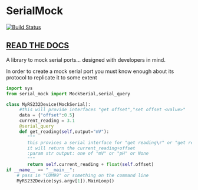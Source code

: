SerialMock
==========

[![Build Status](https://travis-ci.org/joranbeasley/SerialMock.svg?branch=master)](https://travis-ci.org/joranbeasley/SerialMock)

[READ THE DOCS](http://serialmock.rtfd.org)
--------------------------------------------

A library to mock serial ports... designed with developers in mind.

In order to create a mock serial port you must know enough about its protocol to replicate it to some extent

```python
import sys
from serial_mock import MockSerial,serial_query

class MyRS232Device(MockSerial):
     #this will provide interfaces "get offset","set offset <value>"
     data = {"offset":0.5}
     current_reading = 3.1
     @serial_query
     def get_reading(self,output="mV"):
        """
        this provices a serial interface for "get reading\r" or "get reading pH\r"
        it will return the current_reading+offset
        :param str output: one of "mV" or "pH" or None
        """
        return self.current_reading + float(self.offset)
if __name__ == "__main__":
    # pass in "COM99" or something on the command line
    MyRS232Device(sys.argv[1]).MainLoop()
     
```